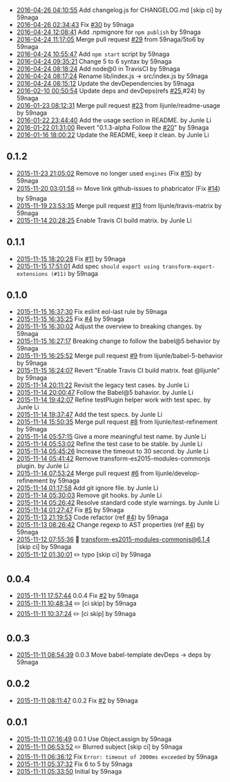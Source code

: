  - [2016-04-26 04:10:55](https://github.com/59naga/babel-plugin-add-module-exports/commit/29b883ae0f99ef5ce9b58220900103c1edc1d5d0) Add changelog.js for CHANGELOG.md [skip ci] by 59naga
 - [2016-04-26 02:34:43](https://github.com/59naga/babel-plugin-add-module-exports/commit/0303039c4d429245db2d6e9eacc2d4a9a8d365fa) Fix [#30](https://github.com/59naga/babel-plugin-add-module-exports/issues/30) by 59naga
 - [2016-04-24 12:08:41](https://github.com/59naga/babel-plugin-add-module-exports/commit/af192976a03242833a811167931a2f8a0c12dcff) Add .npmignore for `npm publish` by 59naga
 - [2016-04-24 11:17:05](https://github.com/59naga/babel-plugin-add-module-exports/commit/3d140241f6bd91e5725525c5e37b4c6bd3fbed50) Merge pull request [#29](https://github.com/59naga/babel-plugin-add-module-exports/issues/29) from 59naga/5to6 by 59naga
 - [2016-04-24 10:55:47](https://github.com/59naga/babel-plugin-add-module-exports/commit/7ee202221a6d2b17dd2733baf160f5ca2fbaa5a1) Add `npm start` script by 59naga
 - [2016-04-24 09:35:21](https://github.com/59naga/babel-plugin-add-module-exports/commit/0d594fa90fabd3c95c2598d4fb574f00cfd4195c) Change 5 to 6 syntax by 59naga
 - [2016-04-24 08:18:24](https://github.com/59naga/babel-plugin-add-module-exports/commit/dbe1107fc7b35e268eab836c5fdab98a870336b7) Add node@0 in TravisCI by 59naga
 - [2016-04-24 08:17:24](https://github.com/59naga/babel-plugin-add-module-exports/commit/7fa8dcc3078d7cc6acfafc7bdc2860f9af2c361c) Rename lib/index.js -> src/index.js by 59naga
 - [2016-04-24 08:15:12](https://github.com/59naga/babel-plugin-add-module-exports/commit/b684ec0269fa532ee7c4ae117307d9ab682f01d5) Update the devDependencies by 59naga
 - [2016-02-10 00:50:54](https://github.com/59naga/babel-plugin-add-module-exports/commit/9e697076ed72836bde21419b24da072c5fd1a622) Update deps and devDeps(refs [#25](https://github.com/59naga/babel-plugin-add-module-exports/issues/25),#24) by 59naga
 - [2016-01-23 08:12:31](https://github.com/59naga/babel-plugin-add-module-exports/commit/c7665bcfca8de39cdcc26bdec93ee9f6f757ef28) Merge pull request [#23](https://github.com/59naga/babel-plugin-add-module-exports/issues/23) from lijunle/readme-usage by 59naga
 - [2016-01-22 23:44:40](https://github.com/59naga/babel-plugin-add-module-exports/commit/6cd4a8f0d0792b6f834a00f11efc579c50a57f2f) Add the usage section in README. by Junle Li
 - [2016-01-22 01:31:00](https://github.com/59naga/babel-plugin-add-module-exports/commit/0cbd7e6c68f28cbc34c1a5f9d530028105138a28) Revert "0.1.3-alpha Follow the [#20](https://github.com/59naga/babel-plugin-add-module-exports/issues/20)" by 59naga
 - [2016-01-16 18:00:22](https://github.com/59naga/babel-plugin-add-module-exports/commit/588789cc856c39e3ef29a558cf8d18e553350fe6) Update the README, keep it clean. by Junle Li

0.1.2
---
 - [2015-11-23 21:05:02](https://github.com/59naga/babel-plugin-add-module-exports/commit/db851a76609297a59e387665d6fe60781db0c671) Remove no longer used `engines` (Fix [#15](https://github.com/59naga/babel-plugin-add-module-exports/issues/15)) by 59naga
 - [2015-11-20 03:01:58](https://github.com/59naga/babel-plugin-add-module-exports/commit/7887776e9e45aa6cf6143a056ac7ffe2aa83e7d1) :pencil2: Move link github-issues to phabricator (Fix [#14](https://github.com/59naga/babel-plugin-add-module-exports/issues/14)) by 59naga
 - [2015-11-19 23:53:35](https://github.com/59naga/babel-plugin-add-module-exports/commit/5be793589d6f7c62e2d0f992001eebbe32e82ad4) Merge pull request [#13](https://github.com/59naga/babel-plugin-add-module-exports/issues/13) from lijunle/travis-matrix by 59naga
 - [2015-11-14 20:28:25](https://github.com/59naga/babel-plugin-add-module-exports/commit/8d4efffbd13fec69c2a46e3627465bbe8ef8d22b) Enable Travis CI build matrix. by Junle Li

0.1.1
---
 - [2015-11-15 18:20:28](https://github.com/59naga/babel-plugin-add-module-exports/commit/e1bbbf03b31d0d2036d3daed4b60d642a90aae21) Fix [#11](https://github.com/59naga/babel-plugin-add-module-exports/issues/11) by 59naga
 - [2015-11-15 17:51:01](https://github.com/59naga/babel-plugin-add-module-exports/commit/9b8b496ee972f1ee15bb638f9bbc99403d7452b6) Add spec `should export using transform-export-extensions (#11)` by 59naga

0.1.0
---
 - [2015-11-15 16:37:30](https://github.com/59naga/babel-plugin-add-module-exports/commit/d4d127891244ea24023f070d58c66d41845ea7a3) Fix eslint eol-last rule by 59naga
 - [2015-11-15 16:35:25](https://github.com/59naga/babel-plugin-add-module-exports/commit/36581888f9c60bd7bb0a2fe694f8d741d6caded5) Fix [#4](https://github.com/59naga/babel-plugin-add-module-exports/issues/4) by 59naga
 - [2015-11-15 16:30:02](https://github.com/59naga/babel-plugin-add-module-exports/commit/9ef0a386bd4cb33e487361b183e80a0f4104b628) Adjust the overview to breaking changes. by 59naga
 - [2015-11-15 16:27:17](https://github.com/59naga/babel-plugin-add-module-exports/commit/88ddf7bab0630cde10acfbe06aaa664679577eb4) Breaking change to follow the babel@5 behavior by 59naga
 - [2015-11-15 16:25:52](https://github.com/59naga/babel-plugin-add-module-exports/commit/679011d2a53f46ffa483013e522e70cd7f30d96d) Merge pull request [#9](https://github.com/59naga/babel-plugin-add-module-exports/issues/9) from lijunle/babel-5-behavior by 59naga
 - [2015-11-15 16:24:07](https://github.com/59naga/babel-plugin-add-module-exports/commit/79ad4bfda1d831515afd0ac05a69c1024989d50f) Revert "Enable Travis CI build matrix. feat @lijunle" by 59naga
 - [2015-11-14 20:11:22](https://github.com/59naga/babel-plugin-add-module-exports/commit/f27bfe986eb9aaa8adb9e32b117ec71bb4c328f2) Revisit the legacy test cases. by Junle Li
 - [2015-11-14 20:00:47](https://github.com/59naga/babel-plugin-add-module-exports/commit/ebf24548fb7e51658c7f1352c918acbcae5fdfc9) Follow the Babel@5 bahavior. by Junle Li
 - [2015-11-14 19:42:07](https://github.com/59naga/babel-plugin-add-module-exports/commit/eeb8236cb2362de9e4be79b76f69d7f13bc31d76) Refine testPlugin helper work with test spec. by Junle Li
 - [2015-11-14 19:37:47](https://github.com/59naga/babel-plugin-add-module-exports/commit/fc69edcdc38afe87f35509dae286e63f6e59573f) Add the test specs. by Junle Li
 - [2015-11-14 15:50:35](https://github.com/59naga/babel-plugin-add-module-exports/commit/e27cbb99629d2989a130b961e3d95c7a3d34f270) Merge pull request [#8](https://github.com/59naga/babel-plugin-add-module-exports/issues/8) from lijunle/test-refinement by 59naga
 - [2015-11-14 05:57:15](https://github.com/59naga/babel-plugin-add-module-exports/commit/103141efc399d885ddb523ea35a31c734ef3d126) Give a more meaningful test name. by Junle Li
 - [2015-11-14 05:53:02](https://github.com/59naga/babel-plugin-add-module-exports/commit/cbe903b027f5e6df7767e0dc858ee3db61866879) Refine the test case to be stable. by Junle Li
 - [2015-11-14 05:45:26](https://github.com/59naga/babel-plugin-add-module-exports/commit/c9f8384c8ff99686706b07f7d1c9f1dc4056ad88) Increase the timeout to 30 second. by Junle Li
 - [2015-11-14 05:41:42](https://github.com/59naga/babel-plugin-add-module-exports/commit/f75e072c0a526d86ab3a23642160a005dbd5b3b5) Remove transform-es2015-modules-commonjs plugin. by Junle Li
 - [2015-11-14 07:53:24](https://github.com/59naga/babel-plugin-add-module-exports/commit/2e0dd6bbd67f7734692a10c9eb280e77b729b70c) Merge pull request [#6](https://github.com/59naga/babel-plugin-add-module-exports/issues/6) from lijunle/develop-refinement by 59naga
 - [2015-11-14 01:17:58](https://github.com/59naga/babel-plugin-add-module-exports/commit/7ba871070e3e30fd16e5ff1e065b1273c46c6478) Add git ignore file. by Junle Li
 - [2015-11-14 05:30:03](https://github.com/59naga/babel-plugin-add-module-exports/commit/f3c67e8a29f74e5df4032e5ef2ff225a120d2f8f) Remove git hooks. by Junle Li
 - [2015-11-14 05:26:42](https://github.com/59naga/babel-plugin-add-module-exports/commit/15352dc298ce34d606e95c2733795692226b6805) Resolve standard code style warnings. by Junle Li
 - [2015-11-14 01:27:47](https://github.com/59naga/babel-plugin-add-module-exports/commit/f814859b37cdbcbafb6fb31f4a54b2317f4b1eec) Fix [#5](https://github.com/59naga/babel-plugin-add-module-exports/issues/5) by 59naga
 - [2015-11-13 21:19:53](https://github.com/59naga/babel-plugin-add-module-exports/commit/d5d5bce92115d58cf698ab49813f0b92ae4751ca) Code refactor (ref [#4](https://github.com/59naga/babel-plugin-add-module-exports/issues/4)) by 59naga
 - [2015-11-13 08:26:42](https://github.com/59naga/babel-plugin-add-module-exports/commit/d41fb2e94b95c4c9c20dca87486a4eee7f4a4775) Change regexp to AST properties (ref [#4](https://github.com/59naga/babel-plugin-add-module-exports/issues/4)) by 59naga
 - [2015-11-12 07:55:36](https://github.com/59naga/babel-plugin-add-module-exports/commit/2bd5a811e07beaf967d0b051a4684ee4a48738e8) :memo: transform-es2015-modules-commonjs@6.1.4 [skip ci] by 59naga
 - [2015-11-12 01:30:01](https://github.com/59naga/babel-plugin-add-module-exports/commit/60d57567fa2d69fd49a3dbffcf7e3fed2c4f32cd) :pencil2: typo [skip ci] by 59naga

0.0.4
---
 - [2015-11-11 17:57:44](https://github.com/59naga/babel-plugin-add-module-exports/commit/00042ccada436086b59187608ac953e1a8d53492) 0.0.4 Fix [#2](https://github.com/59naga/babel-plugin-add-module-exports/issues/2) by 59naga
 - [2015-11-11 10:48:34](https://github.com/59naga/babel-plugin-add-module-exports/commit/ed2854488287ffa7250d4e997dbdc7dd11575599) :pencil2: [ci skip] by 59naga
 - [2015-11-11 10:37:24](https://github.com/59naga/babel-plugin-add-module-exports/commit/4376e9ca9e6446501923c30cf8111ba9b4cbebe9) :pencil2: [ci skip] by 59naga

0.0.3
---
 - [2015-11-11 08:54:39](https://github.com/59naga/babel-plugin-add-module-exports/commit/465b516593e88f3e9746c51a4d518dc5812c067f) 0.0.3 Move babel-template devDeps -> deps by 59naga

0.0.2
---
 - [2015-11-11 08:11:47](https://github.com/59naga/babel-plugin-add-module-exports/commit/8806baef030a51464caceab9444f2a638eb09300) 0.0.2 Fix [#2](https://github.com/59naga/babel-plugin-add-module-exports/issues/2) by 59naga

0.0.1
---
 - [2015-11-11 07:16:49](https://github.com/59naga/babel-plugin-add-module-exports/commit/6d98943921707c3cf62f7ff0a7466694f082bd5e) 0.0.1 Use Object.assign by 59naga
 - [2015-11-11 06:53:52](https://github.com/59naga/babel-plugin-add-module-exports/commit/4543bb8f95bae80af3aefc4ac798d8d97dca0624) :pencil2: Blurred subject [skip ci] by 59naga
 - [2015-11-11 06:36:12](https://github.com/59naga/babel-plugin-add-module-exports/commit/2ff94f50a1c0e28589dc6525dcd636bed5f74d98) Fix `Error: timeout of 2000ms exceeded` by 59naga
 - [2015-11-11 05:37:32](https://github.com/59naga/babel-plugin-add-module-exports/commit/c47bb93e1ef2cfa111003eaf3e7405a683fa0b06) Fix 6 to 5 by 59naga
 - [2015-11-11 05:33:50](https://github.com/59naga/babel-plugin-add-module-exports/commit/9e0628799e766a5eedaadb774cef3d8adb84426b) Initial by 59naga
